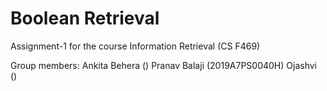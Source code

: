 # Boolean Retrieval
 Assignment-1 for the course Information Retrieval (CS F469)

Group members:
Ankita Behera ()
Pranav Balaji (2019A7PS0040H)
Ojashvi ()